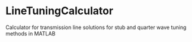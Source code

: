 # LineTuningCalculator
Calculator for transmission line solutions for stub and quarter wave tuning methods in MATLAB
